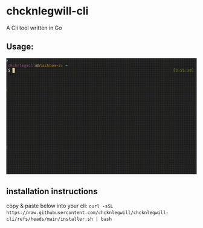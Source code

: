 # chcknlegwill-cli
A Cli tool written in Go

## Usage:
![CLI Demo](assets/output.gif)


## installation instructions

copy & paste below into your cli:
```curl -sSL https://raw.githubusercontent.com/chcknlegwill/chcknlegwill-cli/refs/heads/main/installer.sh | bash ```



